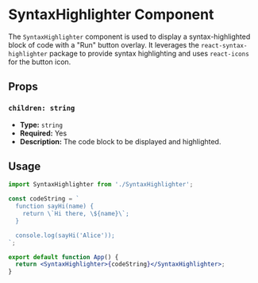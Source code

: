 # SyntaxHighlighter Component

The `SyntaxHighlighter` component is used to display a syntax-highlighted block of code with a "Run" button overlay. It leverages the `react-syntax-highlighter` package to provide syntax highlighting and uses `react-icons` for the button icon.

## Props

### `children: string`

- **Type:** `string`
- **Required:** Yes
- **Description:** The code block to be displayed and highlighted.

## Usage

```jsx
import SyntaxHighlighter from './SyntaxHighlighter';

const codeString = `
  function sayHi(name) {
    return \`Hi there, \${name}\`;
  }

  console.log(sayHi('Alice'));
`;

export default function App() {
  return <SyntaxHighlighter>{codeString}</SyntaxHighlighter>;
}
